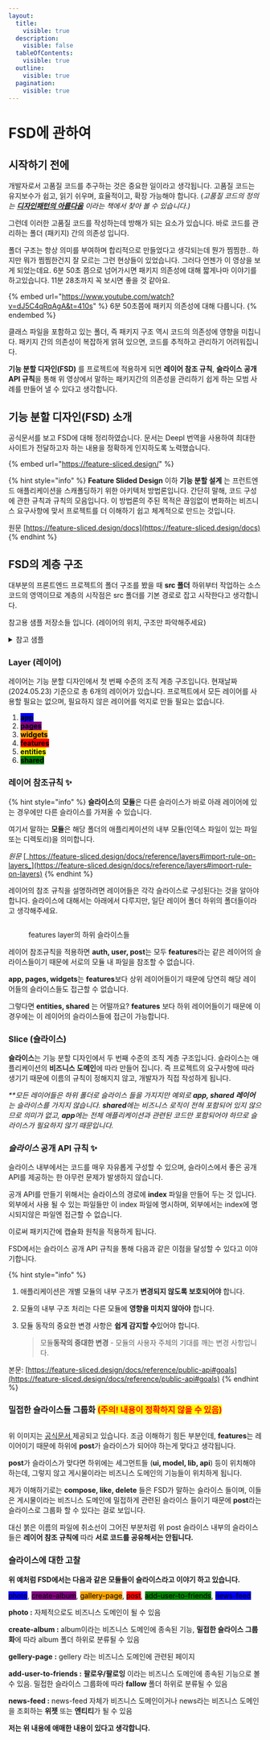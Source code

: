 ```yaml
---
layout:
  title:
    visible: true
  description:
    visible: false
  tableOfContents:
    visible: true
  outline:
    visible: true
  pagination:
    visible: true
---
```


# FSD에 관하여

## 시작하기 전에

개발자로서 고품질 코드를 추구하는 것은 중요한 일이라고 생각됩니다. 고품질 코드는 유지보수가 쉽고, 읽기 쉬우며, 효율적이고, 확장 가능해야 합니다.  (_고품질 코드의 정의는_ [_**디자인패턴의 아름다움**_](https://www.yes24.com/Product/Goods/118859035) _이라는 책에서 찾아 볼 수 있습니다.)_

그런데 이러한 고품질 코드를 작성하는데  방해가 되는 요소가 있습니다. 바로 코드를 관리하는 폴더 (패키지) 간의 의존성 입니다.&#x20;

폴더 구조는 항상 의미를 부여하며 합리적으로 만들었다고 생각되는데 뭔가 찜찜한.. 하지만 뭐가 찜찜한건지 잘 모르는 그런 현상들이 있었습니다. 그러다 언젠가 이 영상을 보게 되었는데요. 6분 50초 쯤으로 넘어가시면 패키지 의존성에 대해 짧게나마 이야기를 하고있습니다. 11분 28초까지 꼭 보시면 좋을 것 같아요.

{% embed url="https://www.youtube.com/watch?v=dJ5C4qRqAgA&t=410s" %}
6분 50초쯤에 패키지 의존성에 대해 다룹니다.
{% endembed %}

클래스 파일을 포함하고 있는 폴더, 즉 패키지 구조 역시 코드의 의존성에 영향을 미칩니다. 패키지 간의 의존성이 복잡하게 얽혀 있으면, 코드를 추적하고 관리하기 어려워집니다.&#x20;

**기능 분할 디자인(FSD)** 를 프로젝트에 적용하게 되면 **레이어 참조 규칙**, **슬라이스  공개  API 규칙**을 통해 위 영상에서 말하는 패키지간의 의존성을 관리하기 쉽게 하는 모범 사례를 만들어 낼 수 있다고 생각합니다.

## 기능 분할 디자인(FSD) 소개

공식문서를 보고 FSD에 대해 정리하였습니다. 문서는 Deepl 번역을 사용하여 최대한 사이트가 전달하고자 하는 내용을 정확하게 인지하도록 노력했습니다.

{% embed url="https://feature-sliced.design/" %}

{% hint style="info" %}
**Feature Slided Design** 이하 **기능 분할 설계** 는 프런트엔드 애플리케이션을 스캐폴딩하기 위한 아키텍처 방법론입니다. 간단히 말해, 코드 구성에 관한 규칙과 규칙의 모음입니다. 이 방법론의 주된 목적은 끊임없이 변화하는 비즈니스 요구사항에 맞서 프로젝트를 더 이해하기 쉽고 체계적으로 만드는 것입니다.

원문 [https://feature-sliced.design/docs](https://feature-sliced.design/docs)
{% endhint %}

## FSD의  계층 구조

대부분의 프론트엔드 프로젝트의 폴더 구조를 봤을 때 **src 폴더** 하위부터 작업하는 소스코드의 영역이므로 계층의 시작점은 src 폴더를 기본 경로로 잡고 시작한다고 생각합니다.

참고용 샘플 저장소들 입니다. (레이어의 위치, 구조만 파악해주세요)

<details>

<summary>참고 샘플</summary>

[https://github.com/UmttikhinaDasha/IT-Bookstore](https://github.com/UmttikhinaDasha/IT-Bookstore)

[https://github.com/ruslan4432013/fsd-react-query-example](https://github.com/ruslan4432013/fsd-react-query-example)

[https://github.com/vissh/vkui-audiopad/tree/master/packages/front](https://github.com/vissh/vkui-audiopad/tree/master/packages/front)

</details>

### Layer (레이어)

레이어는 기능 분할 디자인에서 첫 번째 수준의 조직 계층 구조입니다. 현재날짜(2024.05.23) 기준으로 총 6개의 레이어가 있습니다. 프로젝트에서 모든 레이어를 사용할 필요는 없으며, 필요하지 않은 레이어를 억지로 만들 필요는 없습니다.

1. <mark style="background-color:blue;">**app**</mark>
2. <mark style="background-color:purple;">**pages**</mark>
3. <mark style="background-color:orange;">**widgets**</mark>
4. <mark style="background-color:red;">**features**</mark>
5. <mark style="background-color:yellow;">**entities**</mark>
6. <mark style="background-color:green;">**shared**</mark>

### 레이어 참조규칙 ✨ <a href="#import-rule-on-layers" id="import-rule-on-layers"></a>

{% hint style="info" %}
**슬라이스**의 **모듈**은 다른 슬라이스가 바로 아래 레이어에 있는 경우에만 다른 슬라이스를 가져올 수 있습니다.&#x20;

여기서 말하는 **모듈**은 해당 폴더의 애플리케이션의 내부 모듈(인덱스 파일이 있는 파일 또는 디렉토리)을 의미합니다.

_원문_ [_https://feature-sliced.design/docs/reference/layers#import-rule-on-layers_](https://feature-sliced.design/docs/reference/layers#import-rule-on-layers)
{% endhint %}

레이어의 참조 규칙을 설명하려면 레이어들은 각각 슬라이스로 구성된다는 것을 알아야합니다. 슬라이스에 대해서는 아래에서 다루지만, 일단 레이어 폴더 하위의 폴더들이라고 생각해주세요.&#x20;

<figure><img src="../.gitbook/assets/image (4).png" alt=""><figcaption><p>features layer의 하위 슬라이스들</p></figcaption></figure>

레이어 참조규칙을 적용하면 **auth, user, post**는 모두 **features**라는 같은 레이어의 슬라이스들이기 때문에 서로의 모듈 내 파일을 참조할 수 없습니다.&#x20;

**app, pages, widgets**는 **features**보다 상위 레이어들이기 때문에 당연히 해당 레이어들의 슬라이스들도 접근할 수 없습니다.

그렇다면 **entities, shared** 는 어떨까요? **features** 보다 하위 레이어들이기 때문에 이 경우에는 이 레이어의 슬라이스들에 접근이 가능합니다.

### Slice (슬라이스)

**슬라이스**는 기능 분할 디자인에서 두 번째 수준의 조직 계층 구조입니다. 슬라이스는 애플리케이션의 **비즈니스 도메인**에 따라 만들어 집니다. 즉 프로젝트의 요구사항에 따라 생기기 때문에 이름의 규칙이 정해지지 않고, 개발자가 직접 작성하게 됩니다.

_\*\*모든 레이어들은 하위 폴더로 슬라이스 들을 가지지만 예외로 **app, shared 레이어**는 슬라이스를 가지지 않습니다. **shared**에는 비즈니스 로직이 전혀 포함되어 있지 않으므로 의미가 없고, **app**에는 전체 애플리케이션과 관련된 코드만 포함되어야 하므로 슬라이스가 필요하지 않기 때문입니다._

### _슬라이스_ 공개 API 규칙 ✨

슬라이스 내부에서는 코드를 매우 자유롭게 구성할 수 있으며, 슬라이스에서 좋은 공개 API를 제공하는 한 아무런 문제가 발생하지 않습니다.&#x20;

공개 API를 만들기 위해서는 슬라이스의 경로에 **index** 파일을 만들어 두는 것 입니다. 외부에서 사용 될 수 있는 파일들만 이 index 파일에 명시하며, 외부에서는 index에 명시되지않은 파일엔 접근할 수 없습니다.&#x20;

이로써 패키지간에 캡슐화 원칙을 적용하게 됩니다.

FSD에서는 슬라이스 공개 API 규칙을 통해 다음과 같은 이점을  달성할 수 있다고 이야기합니다.

{% hint style="info" %}
1. 애플리케이션은 개별 모듈의 내부 구조가 **변경되지 않도록 보호되어야** 합니다.
2. 모듈의 내부 구조 처리는 다른 모듈에 **영향을 미치지 않아야** 합니다.
3.  모듈 동작의 중요한 변경 사항은 **쉽게 감지할 수**있어야 합니다.

    > 모듈**동작의 중대한 변경** - 모듈의 사용자 주체의 기대를 깨는 변경 사항입니다.



본문: [https://feature-sliced.design/docs/reference/public-api#goals](https://feature-sliced.design/docs/reference/public-api#goals)
{% endhint %}

### 밀접한 슬라이스들 그룹화 <mark style="color:red;">(주의!  내용이 정확하지 않을 수 있음)</mark>

<figure><img src="../.gitbook/assets/graphic-nested-slices-b9c44e6cc55ecdbf3e50bf40a61e5a27.svg" alt=""><figcaption></figcaption></figure>

위 이미지는 [공식문서 ](https://feature-sliced.design/docs/reference/slices-segments#slices) 제공되고 있습니다. 조금 이해하기 힘든 부분인데, **features**는 레이어이기 때문에 하위에 **post**가 슬라이스가 되어야 하는게 맞다고 생각됩니다.&#x20;

**post**가 슬라이스가 맞다면 하위에는 세그먼트들 (**ui, model, lib, api**) 등이 위치해야하는데, 그렇지 않고 게시물이라는 비즈니스 도메인의 기능들이 위치하게 됩니다.&#x20;

제가 이해하기로는 **compose, like, delete** 들은 FSD가 말하는 슬라이스 들이며, 이들은 게시물이라는 비즈니스 도메인에 밀접하게 관련된 슬라이스 들이기 때문에 **post**라는 슬라이스로 그룹화 할 수 있다는 걸로 보입니다.

대신 붉은 이름의 파일에 취소선이 그어진 부분처럼 위 post 슬라이스 내부의 슬라이스들은 **레이어 참조 규칙에** 따라 **서로 코드를 공유해서는 안됩니다.**

### 슬라이스에 대한 고찰

**위 예처럼 FSD에서는 다음과 같은 모듈들이 슬라이스라고 이야기 하고 있습니다.**

<mark style="background-color:blue;">photo</mark>, <mark style="background-color:purple;">create-album</mark>, <mark style="background-color:orange;">gallery-page</mark>, <mark style="background-color:red;">post</mark>, <mark style="background-color:green;">add-user-to-friends</mark>, <mark style="background-color:blue;">news-feed</mark>

**photo :** 자체적으로도 비즈니스 도메인이 될 수 있음

**create-album :** album이라는 비즈니스 도메인에 종속된 기능, **밀접한 슬라이스 그룹화**에 따라 album 폴더 하위로 분류될 수 있음

**gellery-page** **:**  gellery 라는 비즈니스 도메인에 관련된 페이지

**add-user-to-friends :** **팔로우/팔로잉** 이라는 비즈니스 도메인에 종속된 기능으로 볼 수 있음. 밀접한 슬라이스 그룹화에 따라 **fallow** 폴더 하위로 분류될 수 있음

**news-feed :** news-feed 자체가 비즈니스 도메인이거나 news라는 비즈니스 도메인을 조회하는 **위젯** 또는 **엔티티**가 될 수 있음

**저는 위 내용에 애매한 내용이 있다고 생각합니다.**&#x20;

